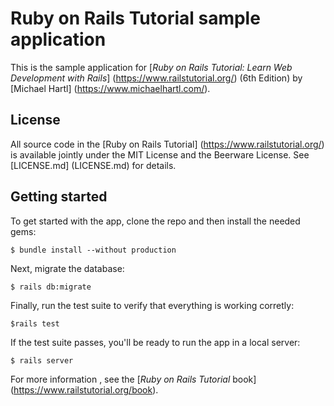 # Ruby on Rails Tutorial sample application

This is the sample application for [*Ruby on Rails Tutorial:  Learn Web Development with Rails*] (https://www.railstutorial.org/) (6th Edition) by [Michael Hartl] (https://www.michaelhartl.com/).

## License

All source code in the [Ruby on Rails Tutorial] (https://www.railstutorial.org/) is available jointly under the MIT License and the Beerware License.  See [LICENSE.md] (LICENSE.md) for details.

## Getting started

To get started with the app, clone the repo and then install the needed gems:

```
$ bundle install --without production
```

Next, migrate the database:

```
$ rails db:migrate
```
Finally, run the test suite to verify that everything is working corretly:

```
$rails test
```

If the test suite passes, you'll be ready to run the app in a local server:

```
$ rails server
```

For more information , see the 
[*Ruby on Rails Tutorial* book] (https://www.railstutorial.org/book).